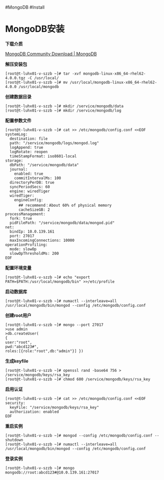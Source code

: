 #MongoDB #Install 
# MongoDB安装

**下载介质**

[MongoDB Community Download | MongoDB](https://www.mongodb.com/try/download/community)

**解压安装包**

```shell
[root@t-luhx01-v-szzb ~]# tar -xvf mongodb-linux-x86_64-rhel62-4.0.0.tgz -C /usr/local/
[root@t-luhx01-v-szzb ~]# mv /usr/local/mongodb-linux-x86_64-rhel62-4.0.0 /usr/local/mongodb
```

**创建数据目录**

```shell
[root@t-luhx01-v-szzb ~]# mkdir /service/mongodb/data
[root@t-luhx01-v-szzb ~]# mkdir /service/mongodb/log
```

**配置参数文件**

```shell
[root@t-luhx01-v-szzb ~]# cat >> /etc/mongodb/config.conf <<EOF
systemLog:
  destination: file
  path: "/service/mongodb/logs/mongod.log"
  logAppend: true
  logRotate: reopen
  timeStampFormat: iso8601-local
storage:
  dbPath: "/service/mongodb/data"
  journal:
    enabled: true
    commitIntervalMs: 100
  directoryPerDB: true
  syncPeriodSecs: 60
  engine: wiredTiger
  wiredTiger:
    engineConfig:
      ## recommend：About 60% of physical memory 
      cacheSizeGB: 2
processManagement:
  fork: true
  pidFilePath: "/service/mongodb/data/mongod.pid"
net:
  bindIp: 10.0.139.161
  port: 27017
  maxIncomingConnections: 10000
operationProfiling:
  mode: slowOp
  slowOpThresholdMs: 200
EOF
```

**配置环境变量**

```shell
[root@t-luhx01-v-szzb ~]# echo "export PATH=$PATH:/usr/local/mongodb/bin" >>/etc/profile
```

**启动数据库**

```shell
[root@t-luhx01-v-szzb ~]# numactl --interleave=all /usr/local/mongodb/bin/mongod --config /etc/mongodb/config.conf
```

**创建root用户**

```shell
[root@t-luhx01-v-szzb ~]# mongo --port 27017
>use admin
>db.createUser(
{
user:"root",
pwd:"abcd123#",
roles:[{role:"root",db:"admin"}] })
```

**生成keyfile**

```shell
[root@t-luhx01-v-szzb ~]# openssl rand -base64 756 > /service/mongodb/keys/rsa_key
[root@t-luhx01-v-szzb ~]# chmod 600 /service/mongodb/keys/rsa_key
```

**启用认证**

```shell
[root@t-luhx01-v-szzb ~]# cat >> /etc/mongodb/config.conf <<EOF
security:
  keyFile: "/service/mongodb/keys/rsa_key"
  authorization: enabled
EOF
```

**重启实例**

```shell
[root@t-luhx01-v-szzb ~]# mongod --config /etc/mongodb/config.conf --shutdown
[root@t-luhx01-v-szzb ~]# numactl --interleave=all /usr/local/mongodb/bin/mongod --config /etc/mongodb/config.conf
```

**登录实例**

```shell
[root@t-luhx01-v-szzb ~]# mongo mongodb://root:abcd123#@10.0.139.161:27017
```
